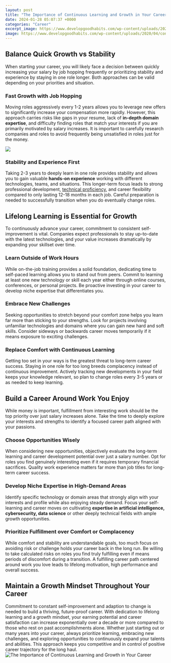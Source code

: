 ```yaml
---
layout: post
title: "The Importance of Continuous Learning and Growth in Your Career"
date: 2024-01-28 05:07:37 +0000
categories: "Career"
excerpt_image: https://www.developgoodhabits.com/wp-content/uploads/2020/04/continuous-learning.jpg
image: https://www.developgoodhabits.com/wp-content/uploads/2020/04/continuous-learning.jpg
---
```


## Balance Quick Growth vs Stability 
When starting your career, you will likely face a decision between quickly increasing your salary by job hopping frequently or prioritizing stability and experience by staying in one role longer. Both approaches can be valid depending on your priorities and situation. 
### Fast Growth with Job Hopping
Moving roles aggressively every 1-2 years allows you to leverage new offers to significantly increase your compensation more rapidly. However, this approach carries risks like gaps in your resume, lack of **in-depth domain expertise**, and difficulty finding roles that match your interests if you are primarily motivated by salary increases. It is important to carefully research companies and roles to avoid frequently being unsatisfied in roles just for the money.

![](https://kanikavent.com/wp-content/uploads/2020/12/Learning.jpg)
### Stability and Experience First  
Taking 2-3 years to deeply learn in one role provides stability and allows you to gain valuable **hands-on experience** working with different technologies, teams, and situations. This longer-term focus leads to strong professional development, [technical proficiency](https://yt.io.vn/collection/albarado), and career flexibility compared to only lasting 12-18 months in each job. Careful preparation is needed to successfully transition when you do eventually change roles.
## Lifelong Learning is Essential for Growth
To continuously advance your career, commitment to consistent self-improvement is vital. Companies expect professionals to stay up-to-date with the latest technologies, and your value increases dramatically by expanding your skillset over time. 
### Learn Outside of Work Hours
While on-the-job training provides a solid foundation, dedicating time to self-paced learning allows you to stand out from peers. Commit to learning at least one new technology or skill each year either through online courses, conferences, or personal projects. Be proactive investing in your career to develop niche expertise that differentiates you.
### Embrace New Challenges  
Seeking opportunities to stretch beyond your comfort zone helps you learn far more than sticking to your strengths. Look for projects involving unfamiliar technologies and domains where you can gain new hard and soft skills. Consider sideways or backwards career moves temporarily if it means exposure to exciting challenges. 
### Replace Comfort with Continuous Learning
Getting too set in your ways is the greatest threat to long-term career success. Staying in one role for too long breeds complacency instead of continuous improvement. Actively tracking new developments in your field keeps your knowledge relevant, so plan to change roles every 3-5 years or as needed to keep learning.
## Build a Career Around Work You Enjoy
While money is important, fulfillment from interesting work should be the top priority over just salary increases alone. Take the time to deeply explore your interests and strengths to identify a focused career path aligned with your passions. 
### Choose Opportunities Wisely
When considering new opportunities, objectively evaluate the long-term learning and career development potential over just a salary number. Opt for roles you find genuinely interesting even if it requires temporary financial sacrifices. Quality work experience matters far more than job titles for long-term career success. 
### Develop Niche Expertise in High-Demand Areas  
Identify specific technology or domain areas that strongly align with your interests and profile while also enjoying steady demand. Focus your self-learning and career moves on cultivating **expertise in artificial intelligence, cybersecurity, data science** or other deeply technical fields with ample growth opportunities. 
### Prioritize Fulfillment over Comfort or Complacency 
While comfort and stability are understandable goals, too much focus on avoiding risk or challenge holds your career back in the long run. Be willing to take calculated risks on roles you find truly fulfilling even if means periods of discomfort during a transition. A fulfilling career path centered around work you love leads to lifelong motivation, high performance and overall success.
## Maintain a Growth Mindset Throughout Your Career
Commitment to constant self-improvement and adaption to change is needed to build a thriving, future-proof career. With dedication to lifelong learning and a growth mindset, your earning potential and career satisfaction can increase exponentially over a decade or more compared to those who rest on past accomplishments alone. Whether just starting out or many years into your career, always prioritize learning, embracing new challenges, and exploring opportunities to continuously expand your talents and abilities. This approach keeps you competitive and in control of positive career trajectory for the long haul.
![The Importance of Continuous Learning and Growth in Your Career](https://www.developgoodhabits.com/wp-content/uploads/2020/04/continuous-learning.jpg)